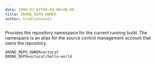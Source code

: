 ```yaml
---
date: 2000-01-01T00:00:00+00:00
title: DRONE_REPO_OWNER
author: bradrydzewski
---
```


Provides the repository namespace for the current running build. The namespace is an alias for the source control management account that owns the repository.

```
DRONE_REPO_OWNER=octocat
DRONE_REPO=octocat/hello-world
```
